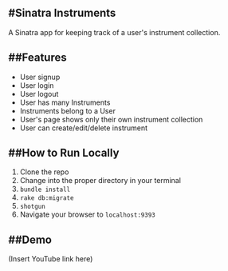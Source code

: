 #Sinatra Instruments
---
A Sinatra app for keeping track of a user's instrument collection.

##Features
---

- User signup
- User login
- User logout
- User has many Instruments
- Instruments belong to a User
- User's page shows only their own instrument collection
- User can create/edit/delete instrument

##How to Run Locally
---

1. Clone the repo
1. Change into the proper directory in your terminal
1. `bundle install`
1. `rake db:migrate`
1. `shotgun`
1. Navigate your browser to `localhost:9393`

##Demo
---
(Insert YouTube link here)
